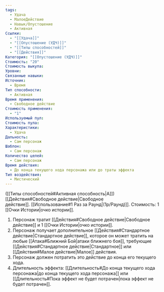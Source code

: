 ```yaml
---
tags:
  - Удача
  - МалоеДействие
  - Навык/Опустошение
  - Активная
Ссылки:
  - "[[Удача]]"
  - "[[Опустошение (УДЧ)]]"
  - "[[Типы способностей]]"
  - "[[Действия]]"
Категория: "[[Опустошение (УДЧ)]]"
Стоимость: "20"
Стоимость выкупа:
Уровни:
Связанные навыки:
Источник:
  - Время
Тип способности:
  - Активная
Время применения:
  - Свободное действие
Стоимость применения:
  - "1"
Используемый пул:
Стоимость пула:
Характеристики:
  - Удача
Дальность:
  - Сам персонаж
Шаблон:
  - Сам персонаж
Количество целей:
  - Сам персонаж
Время действия:
  - До конца текущего хода персонажа или до траты эффекта
Тип воздействия:
  - Мистический
---
```

([[Типы способностей#Активная способность|А]]) [[Действия#Свободное действие|Свободное действие]]. [[Использование#1 Раз за Раунд|(1р/Раунд)]]. Стоимость: 1 [[Очки Истории|очко истории]].

1. Персонаж тратит [[Действия#Свободное действие|Свободное действие]] и 1 [[Очки Истории|очко истории]].
2. Персонаж получает дополнительное [[Действия#Стандартное действие|Стандартное действие]], которое он может тратить на любые [[Атака#Ближний Бой|атаки ближнего боя]], требующие [[Действия#Стандартное действие|Стандартное]] или [[Действия#Малое действие|Малое]] действия. 
3. Персонаж должен потратить это действие до конца его текущего хода.
4. Длительность эффекта: [[Длительность#До конца текущего хода персонажа|до конца текущего хода персонажа]] или [[Длительность#Пока эффект не будет потрачен|пока эффект не будет потрачен]]. 